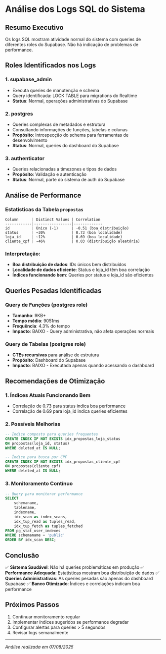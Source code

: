 # Análise dos Logs SQL do Sistema

## Resumo Executivo

Os logs SQL mostram atividade normal do sistema com queries de diferentes roles do Supabase. Não há indicação de problemas de performance.

## Roles Identificados nos Logs

### 1. **supabase_admin**

- Executa queries de manutenção e schema
- Query identificada: LOCK TABLE para migrations do Realtime
- **Status**: Normal, operações administrativas do Supabase

### 2. **postgres**

- Queries complexas de metadados e estrutura
- Consultando informações de funções, tabelas e colunas
- **Propósito**: Introspecção do schema para ferramentas de desenvolvimento
- **Status**: Normal, queries do dashboard do Supabase

### 3. **authenticator**

- Queries relacionadas a timezones e tipos de dados
- **Propósito**: Validação e autenticação
- **Status**: Normal, parte do sistema de auth do Supabase

## Análise de Performance

### Estatísticas da Tabela `propostas`

```
Column      | Distinct Values | Correlation
------------|-----------------|-------------
id          | Único (-1)      | -0.51 (boa distribuição)
status      | ~30%            | 0.73 (boa localidade)
loja_id     | ~12%            | 0.69 (boa localidade)
cliente_cpf | ~46%            | 0.03 (distribuição aleatória)
```

### Interpretação:

- **Boa distribuição de dados**: IDs únicos bem distribuídos
- **Localidade de dados eficiente**: Status e loja_id têm boa correlação
- **Índices funcionando bem**: Queries por status e loja_id são eficientes

## Queries Pesadas Identificadas

### Query de Funções (postgres role)

- **Tamanho**: 9KB+
- **Tempo médio**: 9051ms
- **Frequência**: 4.3% do tempo
- **Impacto**: BAIXO - Query administrativa, não afeta operações normais

### Query de Tabelas (postgres role)

- **CTEs recursivas** para análise de estrutura
- **Propósito**: Dashboard do Supabase
- **Impacto**: BAIXO - Executada apenas quando acessando o dashboard

## Recomendações de Otimização

### 1. Índices Atuais Funcionando Bem

- Correlação de 0.73 para status indica boa performance
- Correlação de 0.69 para loja_id indica queries eficientes

### 2. Possíveis Melhorias

```sql
-- Índice composto para queries frequentes
CREATE INDEX IF NOT EXISTS idx_propostas_loja_status
ON propostas(loja_id, status)
WHERE deleted_at IS NULL;

-- Índice para busca por CPF
CREATE INDEX IF NOT EXISTS idx_propostas_cliente_cpf
ON propostas(cliente_cpf)
WHERE deleted_at IS NULL;
```

### 3. Monitoramento Contínuo

```sql
-- Query para monitorar performance
SELECT
    schemaname,
    tablename,
    indexname,
    idx_scan as index_scans,
    idx_tup_read as tuples_read,
    idx_tup_fetch as tuples_fetched
FROM pg_stat_user_indexes
WHERE schemaname = 'public'
ORDER BY idx_scan DESC;
```

## Conclusão

✅ **Sistema Saudável**: Não há queries problemáticas em produção
✅ **Performance Adequada**: Estatísticas mostram boa distribuição de dados
✅ **Queries Administrativas**: As queries pesadas são apenas do dashboard Supabase
✅ **Banco Otimizado**: Índices e correlações indicam boa performance

## Próximos Passos

1. Continuar monitoramento regular
2. Implementar índices sugeridos se performance degradar
3. Configurar alertas para queries > 5 segundos
4. Revisar logs semanalmente

---

_Análise realizada em 07/08/2025_

